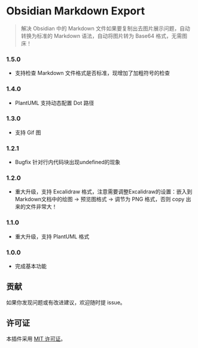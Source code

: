 # Obsidian Markdown Export

> 解决 Obsidian 中的 Markdown 文件如果要复制出去图片展示问题，自动转换为标准的 Markdown 语法，自动将图片转为 Base64 格式，无需图床！

### 1.5.0

- 支持检查 Markdown 文件格式是否标准，现增加了加粗符号的检查

### 1.4.0

- PlantUML 支持动态配置 Dot 路径

### 1.3.0

- 支持 Gif 图

### 1.2.1

- Bugfix 针对行内代码块出现undefined的现象

### 1.2.0

- 重大升级，支持 Excalidraw 格式，注意需要调整Excalidraw的设置：嵌入到Markdown文档中的绘图 -> 预览图格式 -> 调节为 PNG 格式，否则 copy 出来的文件非常大！

### 1.1.0

- 重大升级，支持 PlantUML 格式

### 1.0.0

- 完成基本功能

## 贡献

如果你发现问题或有改进建议，欢迎随时提 issue。

## 许可证

本插件采用 [MIT 许可证](LICENSE)。




